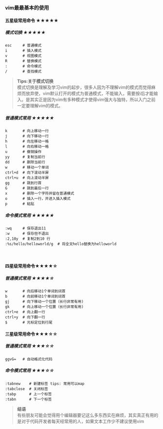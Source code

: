 ### vim最最基本的使用

#### 五星级常用命令 ★★★★★

##### 模式切换 ★★★★★

    esc     # 普通模式
    i       # 插入模式
    v       # 视图模式
	R       # 替换模式
    :       # 命令模式
    /       # 查找模式

><b>Tips:关于模式切换</b><br>
	模式切换是理解及学习vim的起步，很多人因为不理解vim的模式而觉得麻烦而放弃使，vim默认打开的模式为普通模式，不能输入，需要按i后才能输入。是其实正是因为vim有多种模式才使得vim强大与独特，所以入门之前一定要理解vim的模式。


##### 普通模式常用 ★★★★★

    k       # 向上移动一行
    j       # 向下移动一行
    h       # 向左移动一格
    l       # 向右移动一格
    u       # 撤销操作
    yy      # 复制当前行
    dd      # 删除当前行
	w       # 移动一个单词
	ctrl+d  # 向下滚动半屏
	ctrl+u  # 向上滚动半屏
	gg      # 跳到行首
	G       # 跳到最后一行
	x       # 删除一个字符并留在普通模式
	o       # 插入一行，并进入插入模式
    p       # 粘贴

##### 命令模式常用 ★★★★★

    :wq     # 保存退出11
    :w      # 保存但不退出
    :2,10y  # 复制2到10 行
	:%s/hello/helloworld/g  # 将全文hello替换为helloworld

　
#### 四星级常用命令★★★★☆

##### 普通模式常用 ★★★★☆

    w       # 向后移动1个单词到词首
    b       # 向前移动1个单词到词首
    gj      # 向下移动一个位置（长行非常有用)
    gk      # 向上移动一个位置（长行非常有用)
	ctrl+e  # 向上翻一行
	ctrl+y  # 向下翻一行
	$       # 光标定位到行尾

#### 三星级常用命令★★★☆☆

##### 普通模式常用 ★★★☆☆
	ggvG=   # 自动格式化代码

##### 命令模式常用 ★★★☆☆

    :tabnew    # 新建标签 tips: 常用可以map
    :tabclose  # 关闭标签 
	:tabp      # 上一个标签
	:tabn      # 下一个标签


><b>结语</b><br>
    有些朋友可能会觉得用个编辑器要记这么多东西实在麻烦，其实真正有用的是对于代码开发者每天经常用的人，如果文本工作少不建议使用vim	





